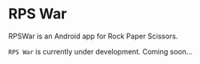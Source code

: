 RPS War
========

RPSWar is an Android app for Rock Paper Scissors.

`RPS War` is currently under development.
Coming soon...
